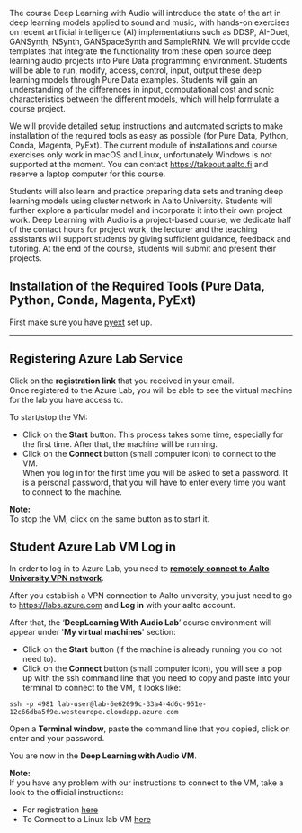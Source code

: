 The course Deep Learning with Audio will introduce the state of the art in deep learning models applied to sound and music, with hands-on exercises on recent artificial intelligence (AI) implementations such as DDSP, AI-Duet, GANSynth, NSynth, GANSpaceSynth and SampleRNN. We will provide code templates that integrate the functionality from these open source deep learning audio projects into Pure Data programming environment. Students will be able to run, modify, access, control, input, output these deep learning models through Pure Data examples. Students will gain an understanding of the differences in input, computational cost and sonic characteristics between the different models, which will help formulate a course project. 

We will provide detailed setup instructions and automated scripts to make installation of the required tools as easy as possible (for Pure Data, Python, Conda, Magenta, PyExt). The current module of installations and course exercises only work in macOS and Linux, unfortunately Windows is not supported at the moment. You can contact https://takeout.aalto.fi and reserve a laptop computer for this course. 

Students will also learn and practice preparing data sets and traning deep learning models using cluster network in Aalto University. Students will further explore a particular model and incorporate it into their own project work. Deep Learning with Audio is a project-based course, we dedicate half of the contact hours for project work, the lecturer and the teaching assistants will support students by giving sufficient guidance, feedback and tutoring. At the end of the course, students will submit and present their projects.



## Installation of the Required Tools (Pure Data, Python, Conda, Magenta, PyExt)

First make sure you have [pyext](../utilities/pyext-setup/) set up.

----

## Registering Azure Lab Service 

Click on the __registration link__ that you received in your email.  
Once registered to the Azure Lab, you will be able to see the virtual machine for the lab you have access to.

To start/stop the VM:

- Click on the __Start__ button. This process takes some time, especially for the first time. After that, the machine will be running.
- Click on the __Connect__ button (small computer icon) to connect to the VM.  
When you log in for the first time you will be asked to set a password. It is a personal password, that you will have to enter every time you want to connect to the machine.

__Note:__  
To stop the VM, click on the same button as to start it.


## Student Azure Lab VM Log in 

In order to log in to Azure Lab, you need to [__remotely connect to Aalto University VPN network__](https://www.aalto.fi/en/services/establishing-a-remote-connection-vpn-to-an-aalto-network#6-remote-connection-to-students--and-employees--own-devices).


After you establish a VPN connection to Aalto university, you just need to go to https://labs.azure.com and __Log in__ with your aalto account.

After that, the ‘__DeepLearning With Audio Lab__’ course environment will appear under '__My virtual machines__' section:
- Click on the __Start__ button (if the machine is already running you do not need to).
- Click on the __Connect__ button (small computer icon), you will see a pop up with the ssh command line that you need to copy and paste into your terminal to connect to the VM, it looks like: 
```
ssh -p 4981 lab-user@lab-6e62099c-33a4-4d6c-951e-12c66dba5f9e.westeurope.cloudapp.azure.com
```

Open a __Terminal window__, paste the command line that you copied, click on enter and your password.

You are now in the __Deep Learning with Audio VM__.  

__Note:__  
If you have any problem with our instructions to connect to the VM, take a look to the official instructions:
- For registration [here](https://docs.microsoft.com/en-us/azure/lab-services/how-to-use-lab)
- To Connect to a Linux lab VM [here](https://docs.microsoft.com/en-us/azure/lab-services/connect-virtual-machine)
